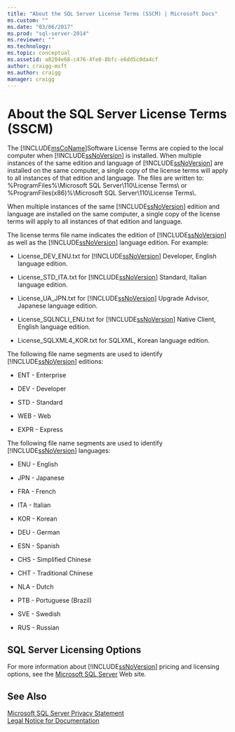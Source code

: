 ```yaml
---
title: "About the SQL Server License Terms (SSCM) | Microsoft Docs"
ms.custom: ""
ms.date: "03/06/2017"
ms.prod: "sql-server-2014"
ms.reviewer: ""
ms.technology: 
ms.topic: conceptual
ms.assetid: a8204e68-c476-4fe0-8bfc-e6dd5c0da4cf
author: craigg-msft
ms.author: craigg
manager: craigg
---
```

# About the SQL Server License Terms (SSCM)
  The [!INCLUDE[msCoName](../../includes/msconame-md.md)]Software License Terms are copied to the local computer when [!INCLUDE[ssNoVersion](../../includes/ssnoversion-md.md)] is installed. When multiple instances of the same edition and language of [!INCLUDE[ssNoVersion](../../includes/ssnoversion-md.md)] are installed on the same computer, a single copy of the license terms will apply to all instances of that edition and language. The files are written to: %ProgramFiles%\Microsoft SQL Server\110\License Terms\ or %ProgramFiles(x86)%\Microsoft SQL Server\110\License Terms\\.  
  
 When multiple instances of the same [!INCLUDE[ssNoVersion](../../includes/ssnoversion-md.md)] edition and language are installed on the same computer, a single copy of the license terms will apply to all instances of that edition and language.  
  
 The license terms file name indicates the edition of [!INCLUDE[ssNoVersion](../../includes/ssnoversion-md.md)] as well as the [!INCLUDE[ssNoVersion](../../includes/ssnoversion-md.md)] language edition. For example:  
  
-   License_DEV_ENU.txt for [!INCLUDE[ssNoVersion](../../includes/ssnoversion-md.md)] Developer, English language edition.  
  
-   License_STD_ITA.txt for [!INCLUDE[ssNoVersion](../../includes/ssnoversion-md.md)] Standard, Italian language edition.  
  
-   License_UA_JPN.txt for [!INCLUDE[ssNoVersion](../../includes/ssnoversion-md.md)] Upgrade Advisor, Japanese language edition.  
  
-   License_SQLNCLI_ENU.txt for [!INCLUDE[ssNoVersion](../../includes/ssnoversion-md.md)] Native Client, English language edition.  
  
-   License_SQLXML4_KOR.txt for SQLXML, Korean language edition.  
  
 The following file name segments are used to identify [!INCLUDE[ssNoVersion](../../includes/ssnoversion-md.md)] editions:  
  
-   ENT - Enterprise  
  
-   DEV - Developer  
  
-   STD - Standard  
  
-   WEB - Web  
  
-   EXPR - Express  
  
 The following file name segments are used to identify [!INCLUDE[ssNoVersion](../../includes/ssnoversion-md.md)] languages:  
  
-   ENU - English  
  
-   JPN - Japanese  
  
-   FRA - French  
  
-   ITA - Italian  
  
-   KOR - Korean  
  
-   DEU - German  
  
-   ESN - Spanish  
  
-   CHS - Simplified Chinese  
  
-   CHT - Traditional Chinese  
  
-   NLA - Dutch  
  
-   PTB - Portuguese (Brazil)  
  
-   SVE - Swedish  
  
-   RUS - Russian  
  
## SQL Server Licensing Options  
 For more information about [!INCLUDE[ssNoVersion](../../includes/ssnoversion-md.md)] pricing and licensing options, see the [Microsoft SQL Server](https://go.microsoft.com/fwlink/?LinkId=190955) Web site.  
  
## See Also  
 [Microsoft SQL Server Privacy Statement](../../../2014/getting-started/microsoft-sql-server-privacy-statement.md)   
 [Legal Notice for Documentation](../../../2014/getting-started/legal-notice-for-documentation.md)  
  
  

